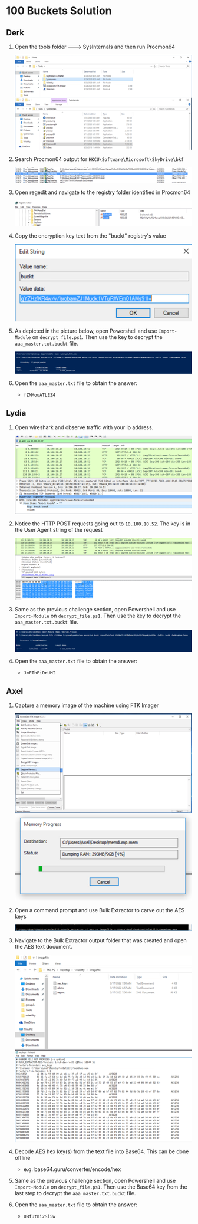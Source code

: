 # 100 Buckets Solution

## Derk

1. Open the tools folder ---> SysInternals  and then run Procmon64

    <img src="./img/image1.png">

    <img src="./img/image2.png">

2. Search Procmon64 output for `HKCU\Software\Microsoft\SkyDrive\bkf`

    <img src="./img/image3.png">

3. Open regedit and navigate to the registry folder identified in Procmon64

    <img src="./img/image4.png">

3. Copy the encryption key text from the "buckt" registry's value

    <img src="./img/image5.png">

4. As depicted in the picture below, open Powershell and use `Import-Module` on `decrypt_file.ps1`. Then use the key to decrypt the `aaa_master.txt.buckt` file.
    
    <img src="./img/image6.png">

5. Open the `aaa_master.txt` file to obtain the answer:
    - `fZMMouATLEZ4`

## Lydia

1. Open wireshark and observe traffic with your ip address.

    <img src="./img/image7.png">

2. Notice the HTTP POST requests going out to `10.100.10.52`. The key is in the User Agent string of the request

    <img src="./img/image8.png">

3. Same as the previous challenge section, open Powershell and use `Import-Module` on `decrypt_file.ps1`. Then use the key to decrypt the `aaa_master.txt.buckt` file.
    
    <img src="./img/image9.png">

6. Open the `aaa_master.txt` file to obtain the answer:
    - `JmFIhPiDrUMI`

## Axel

1. Capture a memory image of the machine using FTK Imager 

    <img src="./img/image10.png">

    <img src="./img/image11.png">

2. Open a command prompt and use Bulk Extractor to carve out the AES keys

    <img src="./img/image12.png">

3. Navigate to the Bulk Extractor output folder that was created and open the AES text document.

    <img src="./img/image13.png">

    <img src="./img/image14.png">

4. Decode AES hex key(s) from the text file into Base64. This can be done offline 
    - e.g. base64.guru/converter/encode/hex

5. Same as the previous challenge section, open Powershell and use `Import-Module` on `decrypt_file.ps1`. Then use the Base64 key from the last step to decrypt the `aaa_master.txt.buckt` file.

6. Open the `aaa_master.txt` file to obtain the answer:
    - `UBfutmi2Si5w`
